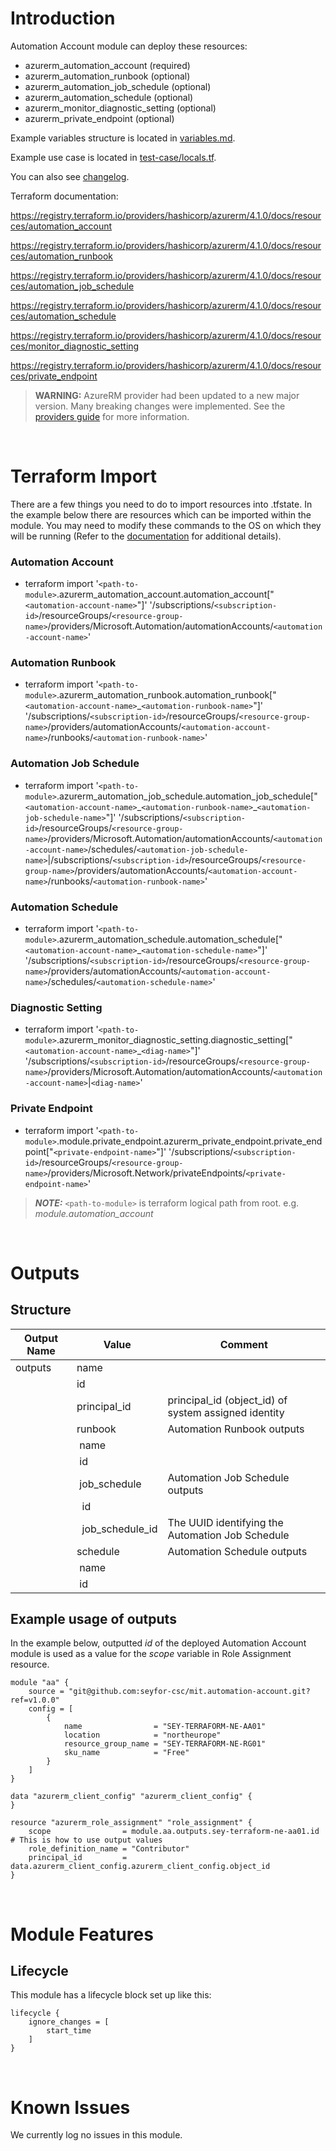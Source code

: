 # Introduction
Automation Account module can deploy these resources:
* azurerm_automation_account (required)
* azurerm_automation_runbook (optional)
* azurerm_automation_job_schedule (optional)
* azurerm_automation_schedule (optional)
* azurerm_monitor_diagnostic_setting (optional)
* azurerm_private_endpoint (optional)

Example variables structure is located in [variables.md](variables.md).

Example use case is located in [test-case/locals.tf](test-case/locals.tf).

You can also see [changelog](CHANGELOG.md).

Terraform documentation:

https://registry.terraform.io/providers/hashicorp/azurerm/4.1.0/docs/resources/automation_account

https://registry.terraform.io/providers/hashicorp/azurerm/4.1.0/docs/resources/automation_runbook

https://registry.terraform.io/providers/hashicorp/azurerm/4.1.0/docs/resources/automation_job_schedule

https://registry.terraform.io/providers/hashicorp/azurerm/4.1.0/docs/resources/automation_schedule

https://registry.terraform.io/providers/hashicorp/azurerm/4.1.0/docs/resources/monitor_diagnostic_setting

https://registry.terraform.io/providers/hashicorp/azurerm/4.1.0/docs/resources/private_endpoint

> **WARNING:** AzureRM provider had been updated to a new major version. Many breaking changes were implemented. See the [providers guide](https://registry.terraform.io/providers/hashicorp/azurerm/latest/docs/guides/4.0-upgrade-guide) for more information.

&nbsp;

# Terraform Import
There are a few things you need to do to import resources into .tfstate. In the example below there are resources which can be imported within the module. You may need to modify these commands to the OS on which they will be running (Refer to the [documentation](https://developer.hashicorp.com/terraform/cli/commands/import#example-import-into-resource-configured-with-for_each) for additional details).
### Automation Account
* terraform import '`<path-to-module>`.azurerm_automation_account.automation_account["`<automation-account-name>`"]' '/subscriptions/`<subscription-id>`/resourceGroups/`<resource-group-name>`/providers/Microsoft.Automation/automationAccounts/`<automation-account-name>`'
### Automation Runbook
* terraform import '`<path-to-module>`.azurerm_automation_runbook.automation_runbook["`<automation-account-name>`_`<automation-runbook-name>`"]' '/subscriptions/`<subscription-id>`/resourceGroups/`<resource-group-name>`/providers/automationAccounts/`<automation-account-name>`/runbooks/`<automation-runbook-name>`'
### Automation Job Schedule
* terraform import '`<path-to-module>`.azurerm_automation_job_schedule.automation_job_schedule["`<automation-account-name>`\_`<automation-runbook-name>`\_`<automation-job-schedule-name>`"]' '/subscriptions/`<subscription-id>`/resourceGroups/`<resource-group-name>`/providers/Microsoft.Automation/automationAccounts/`<automation-account-name>`/schedules/`<automation-job-schedule-name>`|/subscriptions/`<subscription-id>`/resourceGroups/`<resource-group-name>`/providers/automationAccounts/`<automation-account-name>`/runbooks/`<automation-runbook-name>`'
### Automation Schedule
* terraform import '`<path-to-module>`.azurerm_automation_schedule.automation_schedule["`<automation-account-name>`_`<automation-schedule-name>`"]' '/subscriptions/`<subscription-id>`/resourceGroups/`<resource-group-name>`/providers/automationAccounts/`<automation-account-name>`/schedules/`<automation-schedule-name>`'
### Diagnostic Setting
* terraform import '`<path-to-module>`.azurerm_monitor_diagnostic_setting.diagnostic_setting["`<automation-account-name>`_`<diag-name>`"]' '/subscriptions/`<subscription-id>`/resourceGroups/`<resource-group-name>`/providers/Microsoft.Automation/automationAccounts/`<automation-account-name>`|`<diag-name>`'
 ### Private Endpoint
* terraform import '`<path-to-module>`.module.private_endpoint.azurerm_private_endpoint.private_endpoint["`<private-endpoint-name>`"]' '/subscriptions/`<subscription-id>`/resourceGroups/`<resource-group-name>`/providers/Microsoft.Network/privateEndpoints/`<private-endpoint-name>`'

 > **_NOTE:_** `<path-to-module>` is terraform logical path from root. e.g. _module.automation\_account_

&nbsp;

# Outputs
## Structure

| Output Name | Value                       | Comment                                              |
| ----------- | --------------------------- | ---------------------------------------------------- |
| outputs     | name                        |                                                      |
|             | id                          |                                                      |
|             | principal_id                | principal_id (object_id) of system assigned identity |
|             | runbook                     | Automation Runbook outputs                           |
|             | &nbsp;name                  |                                                      |
|             | &nbsp;id                    |                                                      |
|             | &nbsp;job_schedule          | Automation Job Schedule outputs                      |
|             | &nbsp;&nbsp;id              |                                                      |
|             | &nbsp;&nbsp;job_schedule_id | The UUID identifying the Automation Job Schedule     |
|             | schedule                    | Automation Schedule outputs                          |
|             | &nbsp;name                  |                                                      |
|             | &nbsp;id                    |                                                      |

## Example usage of outputs
In the example below, outputted _id_ of the deployed Automation Account module is used as a value for the _scope_ variable in Role Assignment resource.
```
module "aa" {
    source = "git@github.com:seyfor-csc/mit.automation-account.git?ref=v1.0.0"
    config = [
        {
            name                = "SEY-TERRAFORM-NE-AA01"
            location            = "northeurope"
            resource_group_name = "SEY-TERRAFORM-NE-RG01"
            sku_name            = "Free"
        }
    ]
}

data "azurerm_client_config" "azurerm_client_config" {
}

resource "azurerm_role_assignment" "role_assignment" {
    scope                = module.aa.outputs.sey-terraform-ne-aa01.id # This is how to use output values
    role_definition_name = "Contributor"
    principal_id         = data.azurerm_client_config.azurerm_client_config.object_id
}
```

&nbsp;

# Module Features
## Lifecycle
This module has a lifecycle block set up like this:
```
lifecycle {
    ignore_changes = [
        start_time
    ]
}
```

&nbsp;

# Known Issues
We currently log no issues in this module.